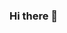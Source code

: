 ### Hi there 👋

<!--
**risky998/risky998** is a ✨ _special_ ✨ repository because its `README.md` (this file) appears on your GitHub profile.


- ⚡ Fun fact:
